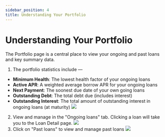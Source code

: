 ```yaml
---
sidebar_position: 4
title: Understanding Your Portfolio
---
```

# Understanding Your Portfolio
The Portfolio page is a central place to view your ongoing and past loans and key summary data.
1. The portfolio statistics include —
* **Minimum Health**: The lowest health factor of your ongoing loans
* **Active APR**: A weighted average borrow APR for your ongoing loans
* **Next Payment**: The soonest due date of your own going loans
* **Outstanding Debt**: The total debt due (includes interest)
* **Outstanding Interest**: The total amount of outstanding interest in ongoing loans (at maturity)
![](https://d3q7ie80jbiqey.cloudfront.net/media/image/zoom/79d670f2-efea-4d8e-a14d-f4b54b3cfbb2/1/39.021164021164/20.27972027972?0)
2. View and manage in the "Ongoing loans" tab. Clicking a loan will take you to the Loan Detail page.
![](https://d3q7ie80jbiqey.cloudfront.net/media/image/zoom/b30830e2-c4b6-4294-bc52-aebfcf127c6c/1/2.1164021164021/54.341491841492?0)
3. Click on "Past loans" to view and manage past loans
![](https://d3q7ie80jbiqey.cloudfront.net/media/image/zoom/9218b0dd-3cd8-41c7-8991-203b0462de5f/1/12.022569444444/28.729603729604?0)